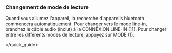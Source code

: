 ### Changement de mode de lecture

Quand vous allumez l'appareil, la recherche d'appareils bluetooth commencera automatiquement. Pour changer vers le mode line-in, branchez le câble audio (inclut) à la CONNEXION LINE-IN (11). Pour changer entre les différents modes de lecture, appuyez sur MODE (1).

</quick_guide>
